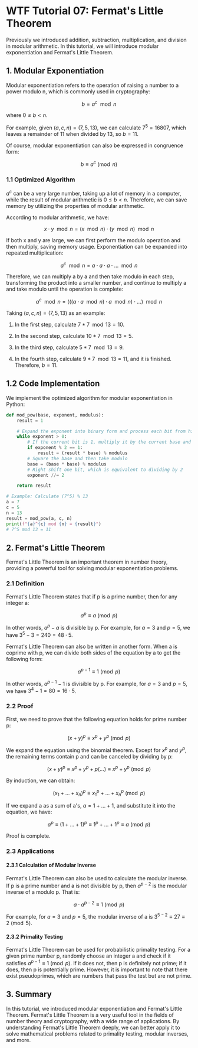 # WTF Tutorial 07: Fermat's Little Theorem

Previously we introduced addition, subtraction, multiplication, and division in modular arithmetic. In this tutorial, we will introduce modular exponentiation and Fermat's Little Theorem.

## 1. Modular Exponentiation

Modular exponentiation refers to the operation of raising a number to a power modulo n, which is commonly used in cryptography:

$$
b = a^c \mod{n}
$$

where $0 \leq b < n$.

For example, given $(a, c, n) = (7, 5, 13)$, we can calculate $7^5=16807$, which leaves a remainder of 11 when divided by 13, so $b = 11$.

Of course, modular exponentiation can also be expressed in congruence form:

$$
b \equiv a^c \pmod{n}
$$

### 1.1 Optimized Algorithm

$a^c$ can be a very large number, taking up a lot of memory in a computer, while the result of modular arithmetic is $0 \leq b < n$. Therefore, we can save memory by utilizing the properties of modular arithmetic.

According to modular arithmetic, we have:

$$
x \cdot y \mod{n} = (x \mod{n}) \cdot (y \mod{n}) \mod{n}
$$

If both x and y are large, we can first perform the modulo operation and then multiply, saving memory usage. Exponentiation can be expanded into repeated multiplication:

$$
a^c \mod{n} = a \cdot a \cdot a \cdot ... \mod{n}
$$

Therefore, we can multiply a by a and then take modulo in each step, transforming the product into a smaller number, and continue to multiply a and take modulo until the operation is complete:

$$
a^c \mod{n} = (((a \cdot a \mod{n}) \cdot a \mod{n}) \cdot ... )\mod{n}
$$

Taking $(a, c, n) = (7, 5, 13)$ as an example:

1. In the first step, calculate $7 * 7 \mod{13} = 10$.

2. In the second step, calculate $10 * 7 \mod{13} = 5$.

3. In the third step, calculate $5 * 7 \mod{13} = 9$.

4. In the fourth step, calculate $9 * 7 \mod{13} = 11$, and it is finished. Therefore, $b = 11$.

## 1.2 Code Implementation

We implement the optimized algorithm for modular exponentiation in Python:

```python
def mod_pow(base, exponent, modulus):
    result = 1

    # Expand the exponent into binary form and process each bit from highest to lowest
    while exponent > 0:
        # If the current bit is 1, multiply it by the current base and then take modulo
        if exponent % 2 == 1:
            result = (result * base) % modulus
        # Square the base and then take modulo
        base = (base * base) % modulus
        # Right shift one bit, which is equivalent to dividing by 2
        exponent //= 2

    return result

# Example: Calculate (7^5) % 13
a = 7
c = 5
n = 13
result = mod_pow(a, c, n)
print(f"{a}^{c} mod {n} = {result}")
# 7^5 mod 13 = 11
```

## 2. Fermat's Little Theorem

Fermat's Little Theorem is an important theorem in number theory, providing a powerful tool for solving modular exponentiation problems.

### 2.1 Definition

Fermat's Little Theorem states that if p is a prime number, then for any integer a:

$$
a^{p} \equiv a \pmod{p}
$$

In other words, $a^p -a$ is divisible by p. For example, for $a = 3$ and $p = 5$, we have $3^5 - 3 = 240 = 48 \cdot 5$.

Fermat's Little Theorem can also be written in another form. When a is coprime with p, we can divide both sides of the equation by a to get the following form:

$$
a^{p-1} \equiv 1 \pmod{p}
$$

In other words, $a^{p-1} -1$ is divisible by p. For example, for $a = 3$ and $p = 5$, we have $3^4 -1 = 80 = 16 \cdot 5$.

### 2.2 Proof

First, we need to prove that the following equation holds for prime number p:

$$
(x+y)^p \equiv x^p +y^p \pmod{p}
$$

We expand the equation using the binomial theorem. Except for $x^p$ and $y^p$, the remaining terms contain p and can be canceled by dividing by p:

$$
(x+y)^p \equiv  x^p +y^p + p(...) \equiv x^p +y^p \pmod{p}
$$

By induction, we can obtain:

$$
(x_1 + ... + x_n)^p \equiv x_1^p + ... + x_n^p \pmod{p}
$$

If we expand a as a sum of a's, $a = 1+ ... +1$, and substitute it into the equation, we have:

$$
a^p \equiv (1 + ... + 1)^p \equiv 1^p + ... + 1^p \equiv a \pmod{p}
$$

Proof is complete.

### 2.3 Applications

#### 2.3.1 Calculation of Modular Inverse

Fermat's Little Theorem can also be used to calculate the modular inverse. If p is a prime number and a is not divisible by p, then $a^{p-2}$ is the modular inverse of a modulo p. That is:

$$
a \cdot a^{p-2} \equiv 1 \pmod{p}
$$

For example, for $a = 3$ and $p = 5$, the modular inverse of a is $3^{5-2} \equiv 27 \equiv 2 \pmod{5}$.

#### 2.3.2 Primality Testing

Fermat's Little Theorem can be used for probabilistic primality testing. For a given prime number p, randomly choose an integer a and check if it satisfies $a^{p-1} \equiv 1 \pmod{p}$. If it does not, then p is definitely not prime; if it does, then p is potentially prime. However, it is important to note that there exist pseudoprimes, which are numbers that pass the test but are not prime.

## 3. Summary

In this tutorial, we introduced modular exponentiation and Fermat's Little Theorem. Fermat's Little Theorem is a very useful tool in the fields of number theory and cryptography, with a wide range of applications. By understanding Fermat's Little Theorem deeply, we can better apply it to solve mathematical problems related to primality testing, modular inverses, and more.